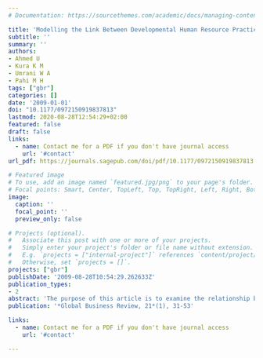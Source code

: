 ```yaml
---
# Documentation: https://sourcethemes.com/academic/docs/managing-content/

title: 'Modelling the Link Between Developmental Human Resource Practices and Work Engagement: The Moderation Role of Service Climate'
subtitle: ''
summary: ''
authors:
- Ahmed U
- Kura K M
- Umrani W A
- Pahi M H
tags: ["gbr"]
categories: []
date: '2009-01-01'
doi: "10.1177/0972150919837813"
lastmod: 2020-08-28T12:54:29+02:00
featured: false
draft: false
links:
  - name: Contact me for a PDF if you don't have journal access
    url: '#contact'
url_pdf: https://journals.sagepub.com/doi/pdf/10.1177/0972150919837813

# Featured image
# To use, add an image named `featured.jpg/png` to your page's folder.
# Focal points: Smart, Center, TopLeft, Top, TopRight, Left, Right, BottomLeft, Bottom, BottomRight.
image:
  caption: ''
  focal_point: ''
  preview_only: false

# Projects (optional).
#   Associate this post with one or more of your projects.
#   Simply enter your project's folder or file name without extension.
#   E.g. `projects = ["internal-project"]` references `content/project/deep-learning/index.md`.
#   Otherwise, set `projects = []`.
projects: ["gbr"]
publishDate: '2009-08-28T10:54:29.262633Z'
publication_types:
- 2
abstract: 'The purpose of this article is to examine the relationship between developmental human resource (HR) practices and work engagement by focusing on the moderating role of service climate. Specifically, employee training opportunities, career developmental opportunities, and developmental performance appraisal were cast as the key dimensions of developmental HR practices. We used cross-sectional data with survey from 277 employees in six large banks in Pakistan. The results suggest that each of the dimensions of developmental HR practices was positively related to work engagement. Also, service climate was found to moderate the relationship between training opportunities and work engagement. Similarly, results showed that service climate moderated relationship between career developmental opportunities and work engagement. Regarding the practical implications, results suggest that policymakers should consider enriching HR factors by providing supportive environment, feedback and service climate to enhance employee engagement. In terms of originality, we contended that, to date, there is paucity of empirical study linking developmental HR practices to employees’ work engagement. Hence, the present study addressed this gap by examining the relationship between developmental HR practices and work engagement, as well as the boundary condition on these relationships.'
publication: '*Global Business Review, 21*(1), 31-53'

links:
  - name: Contact me for a PDF if you don't have journal access
    url: '#contact'

---
```

